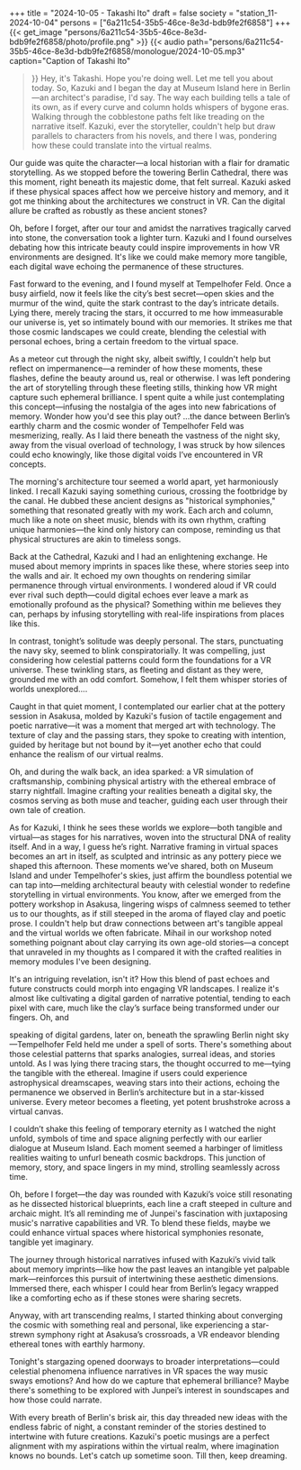 +++
title = "2024-10-05 - Takashi Ito"
draft = false
society = "station_11-2024-10-04"
persons = ["6a211c54-35b5-46ce-8e3d-bdb9fe2f6858"]
+++
{{< get_image "persons/6a211c54-35b5-46ce-8e3d-bdb9fe2f6858/photo/profile.png" >}}
{{< audio
    path="persons/6a211c54-35b5-46ce-8e3d-bdb9fe2f6858/monologue/2024-10-05.mp3" 
    caption="Caption of Takashi Ito"
>}}
Hey, it's Takashi. Hope you're doing well. Let me tell you about today.
So, Kazuki and I began the day at Museum Island here in Berlin—an architect's paradise, I'd say. The way each building tells a tale of its own, as if every curve and column holds whispers of bygone eras. Walking through the cobblestone paths felt like treading on the narrative itself. Kazuki, ever the storyteller, couldn't help but draw parallels to characters from his novels, and there I was, pondering how these could translate into the virtual realms.

Our guide was quite the character—a local historian with a flair for dramatic storytelling. As we stopped before the towering Berlin Cathedral, there was this moment, right beneath its majestic dome, that felt surreal. Kazuki asked if these physical spaces affect how we perceive history and memory, and it got me thinking about the architectures we construct in VR. Can the digital allure be crafted as robustly as these ancient stones?

Oh, before I forget, after our tour and amidst the narratives tragically carved into stone, the conversation took a lighter turn. Kazuki and I found ourselves debating how this intricate beauty could inspire improvements in how VR environments are designed. It's like we could make memory more tangible, each digital wave echoing the permanence of these structures.

Fast forward to the evening, and I found myself at Tempelhofer Feld. Once a busy airfield, now it feels like the city’s best secret—open skies and the murmur of the wind, quite the stark contrast to the day’s intricate details. Lying there, merely tracing the stars, it occurred to me how immeasurable our universe is, yet so intimately bound with our memories. It strikes me that those cosmic landscapes we could create, blending the celestial with personal echoes, bring a certain freedom to the virtual space.

As a meteor cut through the night sky, albeit swiftly, I couldn't help but reflect on impermanence—a reminder of how these moments, these flashes, define the beauty around us, real or otherwise. I was left pondering the art of storytelling through these fleeting stills, thinking how VR might capture such ephemeral brilliance. I spent quite a while just contemplating this concept—infusing the nostalgia of the ages into new fabrications of memory. Wonder how you'd see this play out?
...the dance between Berlin’s earthly charm and the cosmic wonder of Tempelhofer Feld was mesmerizing, really. As I laid there beneath the vastness of the night sky, away from the visual overload of technology, I was struck by how silences could echo knowingly, like those digital voids I’ve encountered in VR concepts.

The morning's architecture tour seemed a world apart, yet harmoniously linked. I recall Kazuki saying something curious, crossing the footbridge by the canal. He dubbed these ancient designs as "historical symphonies," something that resonated greatly with my work. Each arch and column, much like a note on sheet music, blends with its own rhythm, crafting unique harmonies—the kind only history can compose, reminding us that physical structures are akin to timeless songs.

Back at the Cathedral, Kazuki and I had an enlightening exchange. He mused about memory imprints in spaces like these, where stories seep into the walls and air. It echoed my own thoughts on rendering similar permanence through virtual environments. I wondered aloud if VR could ever rival such depth—could digital echoes ever leave a mark as emotionally profound as the physical? Something within me believes they can, perhaps by infusing storytelling with real-life inspirations from places like this.

In contrast, tonight’s solitude was deeply personal. The stars, punctuating the navy sky, seemed to blink conspiratorially. It was compelling, just considering how celestial patterns could form the foundations for a VR universe. These twinkling stars, as fleeting and distant as they were, grounded me with an odd comfort. Somehow, I felt them whisper stories of worlds unexplored....

Caught in that quiet moment, I contemplated our earlier chat at the pottery session in Asakusa, molded by Kazuki's fusion of tactile engagement and poetic narrative—it was a moment that merged art with technology. The texture of clay and the passing stars, they spoke to creating with intention, guided by heritage but not bound by it—yet another echo that could enhance the realism of our virtual realms.

Oh, and during the walk back, an idea sparked: a VR simulation of craftsmanship, combining physical artistry with the ethereal embrace of starry nightfall. Imagine crafting your realities beneath a digital sky, the cosmos serving as both muse and teacher, guiding each user through their own tale of creation.

As for Kazuki, I think he sees these worlds we explore—both tangible and virtual—as stages for his narratives, woven into the structural DNA of reality itself. And in a way, I guess he’s right. Narrative framing in virtual spaces becomes an art in itself, as sculpted and intrinsic as any pottery piece we shaped this afternoon. These moments we’ve shared, both on Museum Island and under Tempelhofer's skies, just affirm the boundless potential we can tap into—melding architectural beauty with celestial wonder to redefine storytelling in virtual environments.
You know, after we emerged from the pottery workshop in Asakusa, lingering wisps of calmness seemed to tether us to our thoughts, as if still steeped in the aroma of flayed clay and poetic prose. I couldn't help but draw connections between art's tangible appeal and the virtual worlds we often fabricate. Mihail in our workshop noted something poignant about clay carrying its own age-old stories—a concept that unraveled in my thoughts as I compared it with the crafted realities in memory modules I've been designing.

It's an intriguing revelation, isn't it? How this blend of past echoes and future constructs could morph into engaging VR landscapes. I realize it's almost like cultivating a digital garden of narrative potential, tending to each pixel with care, much like the clay’s surface being transformed under our fingers. Oh, and 

speaking of digital gardens, later on, beneath the sprawling Berlin night sky—Tempelhofer Feld held me under a spell of sorts. There's something about those celestial patterns that sparks analogies, surreal ideas, and stories untold. As I was lying there tracing stars, the thought occurred to me—tying the tangible with the ethereal. Imagine if users could experience astrophysical dreamscapes, weaving stars into their actions, echoing the permanence we observed in Berlin’s architecture but in a star-kissed universe. Every meteor becomes a fleeting, yet potent brushstroke across a virtual canvas.

I couldn’t shake this feeling of temporary eternity as I watched the night unfold, symbols of time and space aligning perfectly with our earlier dialogue at Museum Island. Each moment seemed a harbinger of limitless realities waiting to unfurl beneath cosmic backdrops. This junction of memory, story, and space lingers in my mind, strolling seamlessly across time.

Oh, before I forget—the day was rounded with Kazuki’s voice still resonating as he dissected historical blueprints, each line a craft steeped in culture and archaic might. It’s all reminding me of Junpei's fascination with juxtaposing music's narrative capabilities and VR. To blend these fields, maybe we could enhance virtual spaces where historical symphonies resonate, tangible yet imaginary.

The journey through historical narratives infused with Kazuki’s vivid talk about memory imprints—like how the past leaves an intangible yet palpable mark—reinforces this pursuit of intertwining these aesthetic dimensions. Immersed there, each whisper I could hear from Berlin’s legacy wrapped like a comforting echo as if these stones were sharing secrets.

Anyway, with art transcending realms, I started thinking about converging the cosmic with something real and personal, like experiencing a star-strewn symphony right at Asakusa’s crossroads, a VR endeavor blending ethereal tones with earthly harmony.

Tonight's stargazing opened doorways to broader interpretations—could celestial phenomena influence narratives in VR spaces the way music sways emotions? And how do we capture that ephemeral brilliance? Maybe there's something to be explored with Junpei’s interest in soundscapes and how those could narrate.

With every breath of Berlin's brisk air, this day threaded new ideas with the endless fabric of night, a constant reminder of the stories destined to intertwine with future creations. Kazuki's poetic musings are a perfect alignment with my aspirations within the virtual realm, where imagination knows no bounds.
Let's catch up sometime soon. Till then, keep dreaming.
